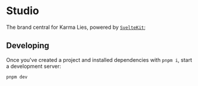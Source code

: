 # Studio

The brand central for Karma Lies, powered by [`SvelteKit`](https://github.com/sveltejs/kit);

## Developing

Once you've created a project and installed dependencies with `pnpm i`, start a development server:

```bash
pnpm dev
```
